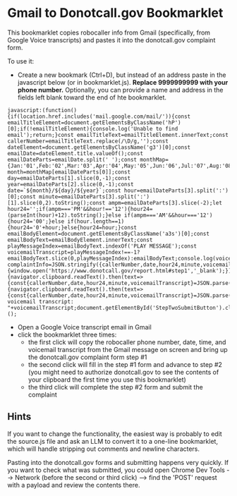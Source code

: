# Gmail to Donotcall.gov Bookmarklet

This bookmarklet copies robocaller info from Gmail (specifically, from Google Voice transcripts) and pastes it into the donotcall.gov complaint form.

To use it:
- Create a new bookmark (Ctrl+D), but instead of an address paste in the javascript below (or in bookmarklet.js).  **Replace 9999999999 with your phone number.** Optionally, you can provide a name and address in the fields left blank toward the end of hte bookmarklet.
```
javascript:(function(){if(location.href.includes('mail.google.com/mail/')){const emailTitleElement=document.getElementsByClassName('hP')[0];if(!emailTitleElement){console.log('Unable to find email');return;}const emailTitleText=emailTitleElement.innerText;const callerNumber=emailTitleText.replace(/\D/g,'');const dateElement=document.getElementsByClassName('g3')[0];const emailDate=dateElement.title.valueOf();const emailDateParts=emailDate.split(' ');const monthMap={Jan:'01',Feb:'02',Mar:'03',Apr:'04',May:'05',Jun:'06',Jul:'07',Aug:'08',Sep:'09',Oct:'10',Nov:'11',Dec:'12'};const month=monthMap[emailDateParts[0]];const day=emailDateParts[1].slice(0,-1);const year=emailDateParts[2].slice(0,-1);const date=`${month}/${day}/${year}`;const hour=emailDateParts[3].split(':')[0];const minute=emailDateParts[3].split(':')[1].slice(0,2).toString();const ampm=emailDateParts[3].slice(-2);let hour24='';if(ampm==='PM'&&hour!=='12'){hour24=(parseInt(hour)+12).toString();}else if(ampm==='AM'&&hour==='12'){hour24='00';}else if(hour.length==1){hour24='0'+hour;}else{hour24=hour;}const emailBodyElement=document.getElementsByClassName('a3s')[0];const emailBodyText=emailBodyElement.innerText;const playMessageIndex=emailBodyText.indexOf('PLAY MESSAGE');const voicemailTranscript=playMessageIndex!==-1?emailBodyText.slice(0,playMessageIndex):emailBodyText;console.log(voicemailTranscript);const complaintInfo=JSON.stringify({callerNumber,date,hour24,minute,voicemailTranscript});console.log(complaintInfo);navigator.clipboard.writeText(complaintInfo).then(function(){window.open('https://www.donotcall.gov/report.html#step1','_blank');});}if(location.href.includes('www.donotcall.gov/report.html#step1')){navigator.clipboard.readText().then(text=>{const{callerNumber,date,hour24,minute,voicemailTranscript}=JSON.parse(text);document.getElementById('PhoneTextBox').value='9999999999';document.getElementById('DateOfCallTextBox').value=date;document.getElementById('TimeOfCallDropDownList').value=hour24;document.getElementById('ddlMinutes').value=minute;document.getElementById('PrerecordMessageYESRadioButton').checked=true;document.getElementById('PhoneCallRadioButton').checked=true;document.getElementById('ddlSubjectMatter').value='0';document.getElementById('StepOneContinueButton').click();});}if(location.href.includes('www.donotcall.gov/report.html#step2')){navigator.clipboard.readText().then(text=>{const{callerNumber,date,hour24,minute,voicemailTranscript}=JSON.parse(text);document.getElementById('CallerPhoneNumberTextBox').value=callerNumber;document.getElementById('CallerNameTextBox').value='Unknown';document.getElementById('HaveBusinessNoRadioButton').checked=true;document.getElementById('StopCallingYesRadioButton').checked=true;document.getElementById('FirstNameTextBox').value='';document.getElementById('LastNameTextBox').value='';document.getElementById('StreetAddressTextBox').value='';document.getElementById('CityTextBox').value='';document.getElementById('StateDropDownList').value='';document.getElementById('ZipCodeTextBox').value='';document.getElementById('CommentTextBox').value="Robocall voicemail transcript: "+voicemailTranscript;document.getElementById('StepTwoSubmitButton').click();});}})();
```
- Open a Google Voice transcript email in Gmail
- click the bookmarklet three times:
  - the first click will copy the robocaller phone number, date, time, and voicemail transcript from the Gmail message on screen and bring up the donotcall.gov complaint form step #1
  - the second click will fill in the step #1 form and advance to step #2 (you might need to authorize donotcall.gov to see the contents of your clipboard the first time you use this bookmarklet)
  - the third click will complete the step #2 form and submit the complaint

## Hints

If you want to change the functionality, the easiest way is probably to edit the source.js file and ask an LLM to convert it to a one-line bookmarklet, which will handle stripping out comments and newline characters.

Pasting into the donotcall.gov forms and submitting happens very quickly. If you want to check what was submitted, you could open Chrome Dev Tools --> Network (before the second or third click) --> find the 'POST' request with a payload and review the contents there.
